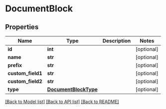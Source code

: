 # DocumentBlock

## Properties
Name | Type | Description | Notes
------------ | ------------- | ------------- | -------------
**id** | **int** |  | [optional] 
**name** | **str** |  | [optional] 
**prefix** | **str** |  | [optional] 
**custom_field1** | **str** |  | [optional] 
**custom_field2** | **str** |  | [optional] 
**type** | [**DocumentBlockType**](DocumentBlockType.md) |  | [optional] 

[[Back to Model list]](../README.md#documentation-for-models) [[Back to API list]](../README.md#documentation-for-api-endpoints) [[Back to README]](../README.md)

